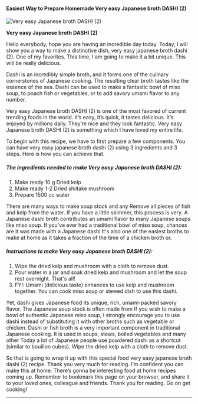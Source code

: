             

#### Easiest Way to Prepare Homemade Very easy Japanese broth DASHI (2)

![Very easy Japanese broth DASHI (2)](https://img-global.cpcdn.com/recipes/234fc3ca667b425e/751x532cq70/very-easy-japanese-broth-dashi-2-recipe-main-photo.jpg)

**Very easy Japanese broth DASHI (2)**

Hello everybody, hope you are having an incredible day today. Today, I will show you a way to make a distinctive dish, very easy japanese broth dashi (2). One of my favorites. This time, I am going to make it a bit unique. This will be really delicious.

Dashi is an incredibly simple broth, and it forms one of the culinary cornerstones of Japanese cooking. The resulting clear broth tastes like the essence of the sea. Dashi can be used to make a fantastic bowl of miso soup, to poach fish or vegetables, or to add savory umami flavor to any number.

Very easy Japanese broth DASHI (2) is one of the most favored of current trending foods in the world. It’s easy, it’s quick, it tastes delicious. It’s enjoyed by millions daily. They’re nice and they look fantastic. Very easy Japanese broth DASHI (2) is something which I have loved my entire life.

To begin with this recipe, we have to first prepare a few components. You can have very easy japanese broth dashi (2) using 3 ingredients and 3 steps. Here is how you can achieve that.

##### The ingredients needed to make Very easy Japanese broth DASHI (2):

1.  Make ready 10 g Dried kelp
2.  Make ready 1-2 Dried shiitake mushroom
3.  Prepare 1500 cc water

There are many ways to make soup stock and any Remove all pieces of fish and kelp from the water. If you have a little skimmer, this process is very. A Japanese dashi broth contributes an umami flavor to many Japanese soups like miso soup. If you've ever had a traditional bowl of miso soup, chances are it was made with a Japanese dashi It's also one of the easiest broths to make at home as it takes a fraction of the time of a chicken broth or.

##### Instructions to make Very easy Japanese broth DASHI (2):

1.  Wipe the dried kelp and mushroom with a cloth to remove dust.
2.  Pour water in a jar and soak dried kelp and mushroom and let the soup rest overnight. That's all!
3.  FYI: Umami (delicious taste) enhances to use kelp and mushroom together. You can cook miso soup or stewed dish to use this dashi.

Yet, dashi gives Japanese food its unique, rich, umami-packed savory flavor. The Japanese soup stock is often made from If you wish to make a bowl of authentic Japanese miso soup, I strongly encourage you to use dashi instead of substituting it with other broths such as vegetable or chicken. Dashi or fish broth is a very important component in traditional Japanese cooking. It is used in soups, stews, boiled vegetables and many other Today a lot of Japanese people use powdered dashi as a shortcut (similar to bouillon cubes). Wipe the dried kelp with a cloth to remove dust.

So that is going to wrap it up with this special food very easy japanese broth dashi (2) recipe. Thank you very much for reading. I’m confident you can make this at home. There’s gonna be interesting food at home recipes coming up. Remember to bookmark this page on your browser, and share it to your loved ones, colleague and friends. Thank you for reading. Go on get cooking!

* * *